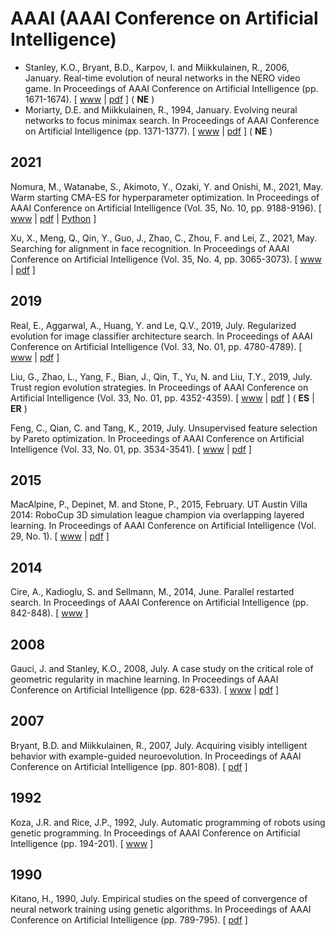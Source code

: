 # AAAI (AAAI Conference on Artificial Intelligence)

* Stanley, K.O., Bryant, B.D., Karpov, I. and Miikkulainen, R., 2006, January. Real-time evolution of neural networks in the NERO video game. In Proceedings of AAAI Conference on Artificial Intelligence (pp. 1671-1674). [ [www](https://www.aaai.org/Library/AAAI/2006/aaai06-277.php) | [pdf](https://www.aaai.org/Papers/AAAI/2006/AAAI06-277.pdf) ] ( **NE** )
* Moriarty, D.E. and Miikkulainen, R., 1994, January. Evolving neural networks to focus minimax search. In Proceedings of AAAI Conference on Artificial Intelligence (pp. 1371-1377). [ [www](https://www.aaai.org/Library/AAAI/1994/aaai94-211.php) | [pdf](https://www.aaai.org/Papers/AAAI/1994/AAAI94-211.pdf) ] ( **NE** )

## 2021

Nomura, M., Watanabe, S., Akimoto, Y., Ozaki, Y. and Onishi, M., 2021, May. Warm starting CMA-ES for hyperparameter optimization. In Proceedings of AAAI Conference on Artificial Intelligence (Vol. 35, No. 10, pp. 9188-9196). [ [www](https://ojs.aaai.org/index.php/AAAI/article/view/17109) | [pdf](https://ojs.aaai.org/index.php/AAAI/article/view/17109/16916) | [Python](https://github.com/CyberAgent/cmaes) ]

Xu, X., Meng, Q., Qin, Y., Guo, J., Zhao, C., Zhou, F. and Lei, Z., 2021, May. Searching for alignment in face recognition. In Proceedings of AAAI Conference on Artificial Intelligence (Vol. 35, No. 4, pp. 3065-3073). [ [www](https://ojs.aaai.org/index.php/AAAI/article/view/16415) | [pdf](https://ojs.aaai.org/index.php/AAAI/article/view/16415/16222) ]

## 2019

Real, E., Aggarwal, A., Huang, Y. and Le, Q.V., 2019, July. Regularized evolution for image classifier architecture search. In Proceedings of AAAI Conference on Artificial Intelligence (Vol. 33, No. 01, pp. 4780-4789). [ [www](https://ojs.aaai.org/index.php/AAAI/article/view/4405) | [pdf](https://ojs.aaai.org/index.php/AAAI/article/view/4405/4283) ]

Liu, G., Zhao, L., Yang, F., Bian, J., Qin, T., Yu, N. and Liu, T.Y., 2019, July. Trust region evolution strategies. In Proceedings of AAAI Conference on Artificial Intelligence (Vol. 33, No. 01, pp. 4352-4359). [ [www](https://ojs.aaai.org/index.php/AAAI/article/view/4345) | [pdf](https://ojs.aaai.org/index.php/AAAI/article/view/4345/4223) ] ( **ES** | **ER** )

Feng, C., Qian, C. and Tang, K., 2019, July. Unsupervised feature selection by Pareto optimization. In Proceedings of AAAI Conference on Artificial Intelligence (Vol. 33, No. 01, pp. 3534-3541). [ [www](https://ojs.aaai.org/index.php/AAAI/article/view/4232) | [pdf](https://ojs.aaai.org/index.php/AAAI/article/view/4232/4110) ]

## 2015

MacAlpine, P., Depinet, M. and Stone, P., 2015, February. UT Austin Villa 2014: RoboCup 3D simulation league champion via overlapping layered learning. In Proceedings of AAAI Conference on Artificial Intelligence (Vol. 29, No. 1). [ [www](https://ojs.aaai.org/index.php/AAAI/article/view/9540) | [pdf](https://ojs.aaai.org/index.php/AAAI/article/view/9540/9399) ]

## 2014

Cire, A., Kadioglu, S. and Sellmann, M., 2014, June. Parallel restarted search. In Proceedings of AAAI Conference on Artificial Intelligence (pp. 842-848). [ [www](https://dl.acm.org/doi/10.5555/2893873.2894004) ]

## 2008

Gauci, J. and Stanley, K.O., 2008, July. A case study on the critical role of geometric regularity in machine learning. In Proceedings of AAAI Conference on Artificial Intelligence (pp. 628-633). [ [www](https://dl.acm.org/doi/10.5555/1620163.1620169) | [pdf](https://www.aaai.org/Papers/AAAI/2008/AAAI08-100.pdf) ]

## 2007

Bryant, B.D. and Miikkulainen, R., 2007, July. Acquiring visibly intelligent behavior with example-guided neuroevolution. In Proceedings of AAAI Conference on Artificial Intelligence (pp. 801-808). [ [pdf](https://www.aaai.org/Papers/AAAI/2007/AAAI07-127.pdf) ]

## 1992

Koza, J.R. and Rice, J.P., 1992, July. Automatic programming of robots using genetic programming. In Proceedings of AAAI Conference on Artificial Intelligence (pp. 194-201). [ [www](https://dl.acm.org/doi/abs/10.5555/1867135.1867166) ]

## 1990

Kitano, H., 1990, July. Empirical studies on the speed of convergence of neural network training using genetic algorithms. In Proceedings of AAAI Conference on Artificial Intelligence (pp. 789-795). [ [pdf](https://www.aaai.org/Papers/AAAI/1990/AAAI90-118.pdf) ]

